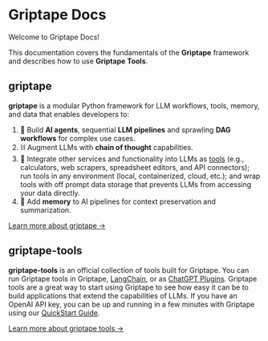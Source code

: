 # Griptape Docs

Welcome to Griptape Docs!

This documentation covers the fundamentals of the **Griptape** framework and describes how to use **Griptape Tools**.

## griptape

**griptape** is a modular Python framework for LLM workflows, tools, memory, and data that enables developers to:

1. 🤖 Build **AI agents**, sequential **LLM pipelines** and sprawling **DAG workflows** for complex use cases.
2. ⛓️ Augment LLMs with **chain of thought** capabilities.
3. 🧰️ Integrate other services and functionality into LLMs as [tools](https://github.com/griptape-ai/griptape-tools) (e.g., calculators, web scrapers, spreadsheet editors, and API connectors); run tools in any environment (local, containerized, cloud, etc.); and wrap tools with off prompt data storage that prevents LLMs from accessing your data directly.
4. 💾 Add **memory** to AI pipelines for context preservation and summarization.

[Learn more about griptape →](griptape-framework/)

## griptape-tools

**griptape-tools** is an official collection of tools built for Griptape. You can run Griptape tools in Griptape, [LangChain](https://github.com/hwchase17/langchain), or as [ChatGPT Plugins](https://platform.openai.com/docs/plugins/introduction). Griptape tools are a great way to start using Griptape to see how easy it can be to build applications that extend the capabilities of LLMs. If you have an OpenAI API key, you can be up and running in a few minutes with Griptape using our [QuickStart Guide](griptape-tools/index.md).

[Learn more about griptape tools →](griptape-tools/)
